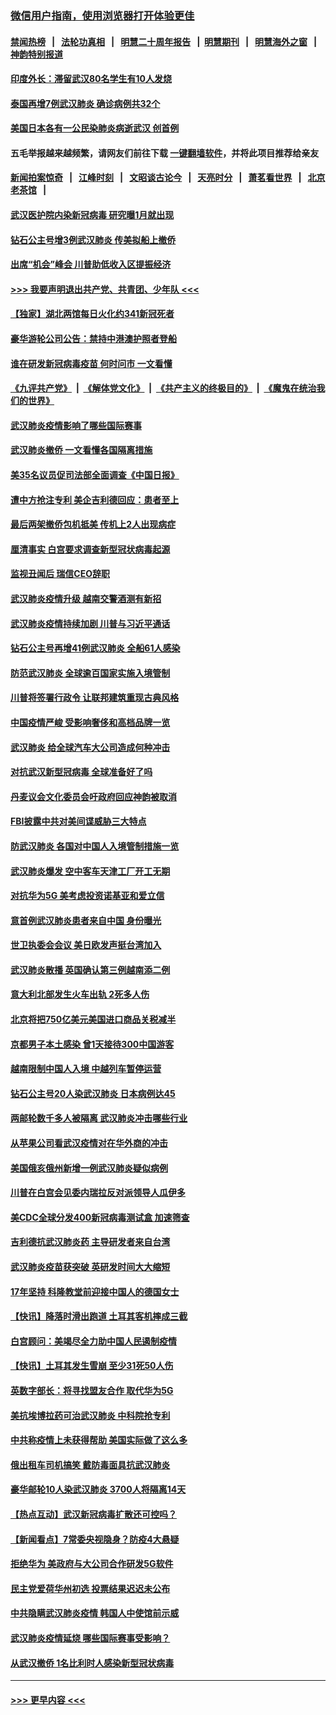 ### [微信用户指南，使用浏览器打开体验更佳](https://github.com/gfw-breaker/banned-news1/blob/master/indexes/wechat-guide.md?t=0)
#### [禁闻热榜](热点新闻.md?t=0)  &nbsp;&nbsp;|&nbsp;&nbsp; [法轮功真相](https://github.com/gfw-breaker/truth/blob/master/README.md?t=0) &nbsp;&nbsp;|&nbsp;&nbsp; [明慧二十周年报告](https://github.com/gfw-breaker/mh-reports/blob/master/README.md?t=0) &nbsp;&nbsp;|&nbsp;&nbsp;[明慧期刊](https://github.com/gfw-breaker/mh-qikan) &nbsp;&nbsp;|&nbsp;&nbsp; [明慧海外之窗](https://github.com/gfw-breaker/mh-news/blob/master/README.md?t=0) &nbsp;&nbsp;|&nbsp;&nbsp; [神韵特别报道](https://github.com/gfw-breaker/mh-news/blob/master/shenyun.md?t=0)
#### [印度外长：滞留武汉80名学生有10人发烧](../pages/nsc418/n11853821.md?t=02082122) 
#### [泰国再增7例武汉肺炎 确诊病例共32个](../pages/nsc418/n11853808.md?t=02082122) 
#### [美国日本各有一公民染肺炎病逝武汉 创首例](../pages/nsc418/n11853509.md?t=02082122) 
#### 五毛举报越来越频繁，请网友们前往下载 [一键翻墙软件](https://github.com/gfw-breaker/ssr-accounts)，并将此项目推荐给亲友
#### [新闻拍案惊奇](https://github.com/gfw-breaker/banned-news1/blob/master/pages/link4.md) &nbsp;&nbsp;|&nbsp;&nbsp; [江峰时刻](https://github.com/gfw-breaker/banned-news1/blob/master/pages/link4.md) &nbsp;&nbsp;|&nbsp;&nbsp; [文昭谈古论今](https://github.com/gfw-breaker/banned-news1/blob/master/pages/link4.md) &nbsp;&nbsp;|&nbsp;&nbsp; [天亮时分](https://github.com/gfw-breaker/banned-news1/blob/master/pages/link4.md) &nbsp;&nbsp;|&nbsp;&nbsp; [萧茗看世界](https://github.com/gfw-breaker/banned-news1/blob/master/pages/link4.md) &nbsp;&nbsp;|&nbsp;&nbsp; [北京老茶馆](https://github.com/gfw-breaker/banned-news1/blob/master/pages/link4.md) &nbsp;&nbsp;|&nbsp;&nbsp; 
#### [武汉医护院内染新冠病毒 研究曝1月就出现](../pages/nsc418/n11852928.md?t=02082122) 
#### [钻石公主号增3例武汉肺炎 传美拟船上撤侨](../pages/nsc418/n11853240.md?t=02082122) 
#### [出席“机会”峰会 川普助低收入区提振经济](../pages/nsc418/n11853232.md?t=02082122) 
#### [>>> 我要声明退出共产党、共青团、少年队 <<<](https://github.com/begood0513/goodnews/blob/master/quit/letter.md) 
#### [【独家】湖北两馆每日火化约341新冠死者](../pages/nsc418/n11845444.md?t=02082122) 
#### [豪华游轮公司公告：禁持中港澳护照者登船](../pages/nsc418/n11852761.md?t=02082122) 
#### [谁在研发新冠病毒疫苗 何时问市 一文看懂](../pages/nsc418/n11852840.md?t=02082122) 
#### [《九评共产党》](https://github.com/begood0513/9ping.md/blob/master/README.md) &nbsp;|&nbsp; [《解体党文化》](../../../../jtdwh.md/blob/master/README.md)  &nbsp;|&nbsp; [《共产主义的终极目的》](../../../../gczydzjmd.md/blob/master/README.md) &nbsp;|&nbsp; [《魔鬼在统治我们的世界》](../../../../mgztzwmdsj.md/blob/master/README.md) 
#### [武汉肺炎疫情影响了哪些国际赛事](../pages/nsc418/n11852441.md?t=02082122) 
#### [武汉肺炎撤侨 一文看懂各国隔离措施](../pages/nsc418/n11844216.md?t=02082122) 
#### [美35名议员促司法部全面调查《中国日报》](../pages/nsc418/n11852435.md?t=02082122) 
#### [遭中方抢注专利 美企吉利德回应：患者至上](../pages/nsc418/n11852037.md?t=02082122) 
#### [最后两架撤侨包机抵美 传机上2人出现病症](../pages/nsc418/n11852173.md?t=02082122) 
#### [厘清事实 白宫要求调查新型冠状病毒起源](../pages/nsc418/n11852106.md?t=02082122) 
#### [监视丑闻后 瑞信CEO辞职](../pages/nsc418/n11852127.md?t=02082122) 
#### [武汉肺炎疫情升级 越南交警酒测有新招](../pages/nsc418/n11851632.md?t=02082122) 
#### [武汉肺炎疫情持续加剧 川普与习近平通话](../pages/nsc418/n11851613.md?t=02082122) 
#### [钻石公主号再增41例武汉肺炎 全船61人感染](../pages/nsc418/n11850401.md?t=02082122) 
#### [防范武汉肺炎 全球逾百国家实施入境管制](../pages/nsc418/n11850557.md?t=02082122) 
#### [川普将签署行政令 让联邦建筑重现古典风格](../pages/nsc418/n11850654.md?t=02082122) 
#### [中国疫情严峻 受影响奢侈和高档品牌一览](../pages/nsc418/n11850319.md?t=02082122) 
#### [武汉肺炎 给全球汽车大公司造成何种冲击](../pages/nsc418/n11850056.md?t=02082122) 
#### [对抗武汉新型冠病毒 全球准备好了吗](../pages/nsc418/n11850142.md?t=02082122) 
#### [丹麦议会文化委员会吁政府回应神韵被取消](../pages/nsc418/n11849312.md?t=02082122) 
#### [FBI披露中共对美间谍威胁三大特点](../pages/nsc418/n11849700.md?t=02082122) 
#### [防武汉肺炎 各国对中国人入境管制措施一览](../pages/nsc418/n11838726.md?t=02082122) 
#### [武汉肺炎爆发 空中客车天津工厂开工无期](../pages/nsc418/n11849634.md?t=02082122) 
#### [对抗华为5G 美考虑投资诺基亚和爱立信](../pages/nsc418/n11849510.md?t=02082122) 
#### [意首例武汉肺炎患者来自中国 身份曝光](../pages/nsc418/n11849454.md?t=02082122) 
#### [世卫执委会会议 美日欧发声挺台湾加入](../pages/nsc418/n11849433.md?t=02082122) 
#### [武汉肺炎散播 英国确认第三例越南添二例](../pages/nsc418/n11849439.md?t=02082122) 
#### [意大利北部发生火车出轨 2死多人伤](../pages/nsc418/n11848999.md?t=02082122) 
#### [北京将把750亿美元美国进口商品关税减半](../pages/nsc418/n11848896.md?t=02082122) 
#### [京都男子本土感染 曾1天接待300中国游客](../pages/nsc418/n11848641.md?t=02082122) 
#### [越南限制中国人入境 中越列车暂停运营](../pages/nsc418/n11847844.md?t=02082122) 
#### [钻石公主号20人染武汉肺炎 日本病例达45](../pages/nsc418/n11847823.md?t=02082122) 
#### [两邮轮数千多人被隔离 武汉肺炎冲击哪些行业](../pages/nsc418/n11847456.md?t=02082122) 
#### [从苹果公司看武汉疫情对在华外商的冲击](../pages/nsc418/n11847586.md?t=02082122) 
#### [美国俄亥俄州新增一例武汉肺炎疑似病例](../pages/nsc418/n11847714.md?t=02082122) 
#### [川普在白宫会见委内瑞拉反对派领导人瓜伊多](../pages/nsc418/n11847391.md?t=02082122) 
#### [美CDC全球分发400新冠病毒测试盒 加速筛查](../pages/nsc418/n11847260.md?t=02082122) 
#### [吉利德抗武汉肺炎药 主导研发者来自台湾](../pages/nsc418/n11847064.md?t=02082122) 
#### [武汉肺炎疫苗获突破 英研发时间大大缩短](../pages/nsc418/n11846915.md?t=02082122) 
#### [17年坚持 科隆教堂前迎接中国人的德国女士](../pages/nsc418/n11846781.md?t=02082122) 
#### [【快讯】降落时滑出跑道 土耳其客机摔成三截](../pages/nsc418/n11847021.md?t=02082122) 
#### [白宫顾问：美竭尽全力助中国人民遏制疫情](../pages/nsc418/n11846756.md?t=02082122) 
#### [【快讯】土耳其发生雪崩 至少31死50人伤](../pages/nsc418/n11846680.md?t=02082122) 
#### [英数字部长：将寻找盟友合作 取代华为5G](../pages/nsc418/n11846485.md?t=02082122) 
#### [美抗埃博拉药可治武汉肺炎 中科院抢专利](../pages/nsc418/n11846409.md?t=02082122) 
#### [中共称疫情上未获得帮助 美国实际做了这么多](../pages/nsc418/n11846008.md?t=02082122) 
#### [俄出租车司机搞笑 戴防毒面具抗武汉肺炎](../pages/nsc418/n11845703.md?t=02082122) 
#### [豪华邮轮10人染武汉肺炎 3700人将隔离14天](../pages/nsc418/n11845543.md?t=02082122) 
#### [【热点互动】武汉新冠病毒扩散还可控吗？](../pages/nsc418/n11844750.md?t=02082122) 
#### [【新闻看点】7常委央视隐身？防疫4大悬疑](../pages/nsc418/n11844611.md?t=02082122) 
#### [拒绝华为 美政府与大公司合作研发5G软件](../pages/nsc418/n11844625.md?t=02082122) 
#### [民主党爱荷华州初选 投票结果迟迟未公布](../pages/nsc418/n11844207.md?t=02082122) 
#### [中共隐瞒武汉肺炎疫情 韩国人中使馆前示威](../pages/nsc418/n11844084.md?t=02082122) 
#### [武汉肺炎疫情延烧 哪些国际赛事受影响？](../pages/nsc418/n11843958.md?t=02082122) 
#### [从武汉撤侨 1名比利时人感染新型冠状病毒](../pages/nsc418/n11843977.md?t=02082122) 

----
#### [ >>> 更早内容 <<< ](../indexes/nsc418-earlier.md)
